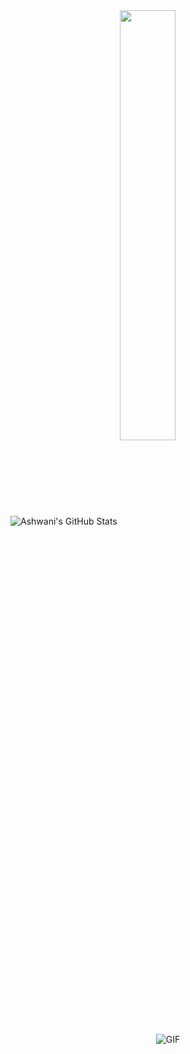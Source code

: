 <!--
**smallpoxscattered/smallpoxscattered** is a ✨ _special_ ✨ repository because its `README.md` (this file) appears on your GitHub profile.

Here are some ideas to get you started:

- 🔭 I’m currently working on ...
- 🌱 I’m currently learning ...
- 👯 I’m looking to collaborate on ...
- 🤔 I’m looking for help with ...
- 💬 Ask me about ...
- 📫 How to reach me: ...
- 😄 Pronouns: ...
- ⚡ Fun fact: ...
-->

<img src="https://github-readme-stats.vercel.app/api?username=smallpoxscattered&&show_icons=true&theme=radical&line_height=27&v=5" alt="Ashwani's GitHub Stats" />

<img align="center" src="https://github-readme-stats.vercel.app/api/top-langs/?username=smallpoxscattered&theme=radical&hide=glsl,python&&layout=compact" width=42%/>

<div align=center><img align="center" alt="GIF" src="https://media.giphy.com/media/836HiJc7pgzy8iNXCn/giphy.gif" /></div>
